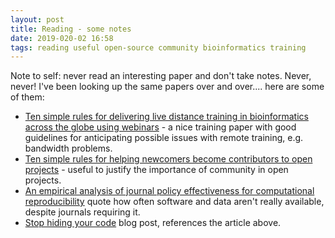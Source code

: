 ```yaml
---
layout: post
title: Reading - some notes
date: 2019-020-02 16:58
tags: reading useful open-source community bioinformatics training
---
```


Note to self: never read an interesting paper and don't take notes. Never, never! I've been looking up the same papers over and over.... here are some of them:

- [Ten simple rules for delivering live distance training in bioinformatics across the globe using webinars](https://journals.plos.org/ploscompbiol/article?id=10.1371/journal.pcbi.1007296) - a nice training paper with good guidelines for anticipating possible issues with remote training, e.g. bandwidth problems.
- [Ten simple rules for helping newcomers become contributors to open projects](https://journals.plos.org/ploscompbiol/article?id=10.1371/journal.pcbi.1007296) - useful to justify the importance of community in open projects.
- [An empirical analysis of journal policy effectiveness for computational reproducibility](https://doi.org/10.1073/pnas.1708290115) quote how often software and data aren't really available, despite journals requiring it.
- [Stop hiding your code](https://blogs.plos.org/everyone/2018/04/18/stop-hiding-your-code/) blog post, references the article above. 

